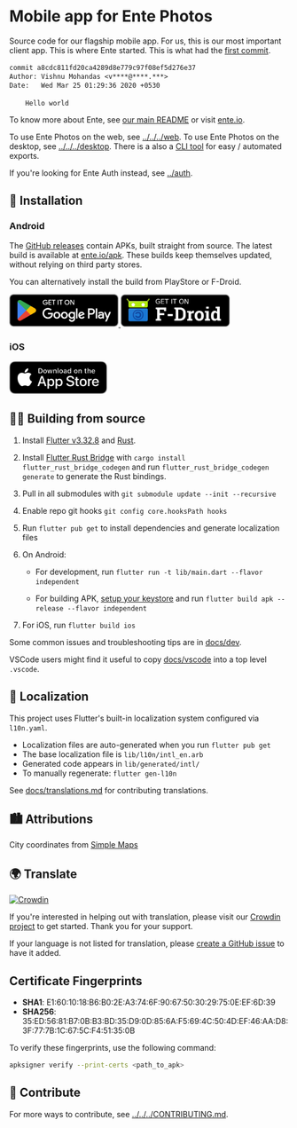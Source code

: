 # Mobile app for Ente Photos

Source code for our flagship mobile app. For us, this is our most important
client app. This is where Ente started. This is what had the [first
commit](https://github.com/ente-io/ente/commit/a8cdc811fd20ca4289d8e779c97f08ef5d276e37).

    commit a8cdc811fd20ca4289d8e779c97f08ef5d276e37
    Author: Vishnu Mohandas <v****@****.***>
    Date:   Wed Mar 25 01:29:36 2020 +0530

        Hello world

To know more about Ente, see [our main README](../../../README.md) or visit
[ente.io](https://ente.io).

To use Ente Photos on the web, see [../../../web](../../../web/README.md). To use Ente
Photos on the desktop, see [../../../desktop](../../../desktop/README.md). There is a also a
[CLI tool](../../../cli/README.md) for easy / automated exports.

If you're looking for Ente Auth instead, see [../auth](../auth/README.md).

## 📲 Installation

### Android

The [GitHub
releases](https://github.com/ente-io/ente/releases?q=photos-v1) contain
APKs, built straight from source. The latest build is available at
[ente.io/apk](https://ente.io/apk). These builds keep themselves updated,
without relying on third party stores.

You can alternatively install the build from PlayStore or F-Droid.

<a href="https://play.google.com/store/apps/details?id=io.ente.photos">
  <img height="59" src="../../../.github/assets/play-store-badge.png">
</a>
<a href="https://f-droid.org/packages/io.ente.photos.fdroid/">
  <img height="59" src="../../../.github/assets/f-droid-badge.png">
</a>

### iOS

<a href="https://apps.apple.com/in/app/ente-photos/id1542026904">
  <img height="59" src="../../../.github/assets/app-store-badge.svg">
</a>

## 🧑‍💻 Building from source

1. Install [Flutter v3.32.8](https://flutter.dev/docs/get-started/install) and [Rust](https://www.rust-lang.org/tools/install).

2. Install [Flutter Rust Bridge](https://cjycode.com/flutter_rust_bridge/) with `cargo install flutter_rust_bridge_codegen` and run `flutter_rust_bridge_codegen generate` to generate the Rust bindings.

3. Pull in all submodules with `git submodule update --init --recursive`

4. Enable repo git hooks `git config core.hooksPath hooks`

5. Run `flutter pub get` to install dependencies and generate localization files

6. On Android:

   - For development, run `flutter run -t lib/main.dart --flavor independent`

   - For building APK, [setup your
     keystore](https://docs.flutter.dev/deployment/android#create-an-upload-keystore)
     and run `flutter build apk --release --flavor independent`

7. For iOS, run `flutter build ios`

Some common issues and troubleshooting tips are in [docs/dev](docs/dev.md).

VSCode users might find it useful to copy [docs/vscode](docs/vscode) into a top
level `.vscode`.

## 📝 Localization

This project uses Flutter's built-in localization system configured via `l10n.yaml`.

- Localization files are auto-generated when you run `flutter pub get`
- The base localization file is `lib/l10n/intl_en.arb`
- Generated code appears in `lib/generated/intl/`
- To manually regenerate: `flutter gen-l10n`

See [docs/translations.md](docs/translations.md) for contributing translations.

## 🏙️ Attributions

City coordinates from [Simple Maps](https://simplemaps.com/data/world-cities)

## 🌍 Translate

[![Crowdin](https://badges.crowdin.net/ente-photos-app/localized.svg)](https://crowdin.com/project/ente-photos-app)

If you're interested in helping out with translation, please visit our [Crowdin
project](https://crowdin.com/project/ente-photos-app) to get started. Thank you
for your support.

If your language is not listed for translation, please [create a GitHub
issue](https://github.com/ente-io/ente/issues/new?title=Request+for+New+Language+Translation&body=Language+name%3A)
to have it added.

## Certificate Fingerprints

- **SHA1**: E1:60:10:18:B6:B0:2E:A3:74:6F:90:67:50:30:29:75:0E:EF:6D:39
- **SHA256**: 35:ED:56:81:B7:0B:B3:BD:35:D9:0D:85:6A:F5:69:4C:50:4D:EF:46:AA:D8:3F:77:7B:1C:67:5C:F4:51:35:0B

To verify these fingerprints, use the following command:

```bash
apksigner verify --print-certs <path_to_apk>
```

## 💚 Contribute

For more ways to contribute, see [../../../CONTRIBUTING.md](../../../CONTRIBUTING.md).
